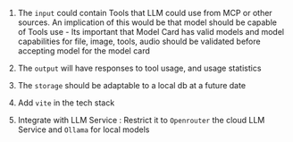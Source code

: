 
1. The `input` could contain Tools that LLM could use from MCP or other sources. An implication of this would be that model should be capable of Tools use - Its important that Model Card has valid models and model capabilities for file, image, tools, audio should be validated before accepting model for the model card

2. The `output` will have responses to tool usage, and usage statistics

3. The `storage` should be adaptable to a local db at a future date

4. Add `vite` in the tech stack

5. Integrate with LLM  Service : Restrict it to `Openrouter` the cloud LLM Service and `Ollama` for local models

